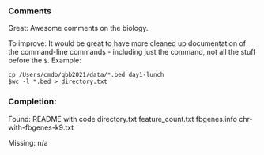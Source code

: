 ### Comments

Great: Awesome comments on the biology.

To improve: It would be great to have more cleaned up documentation of the command-line commands - including just the command, not all the stuff before the `$`. Example:

```
cp /Users/cmdb/qbb2021/data/*.bed day1-lunch
$wc -l *.bed > directory.txt
```

### Completion:

Found:
README with code
directory.txt
feature_count.txt
fbgenes.info
chr-with-fbgenes-k9.txt

Missing:
n/a
